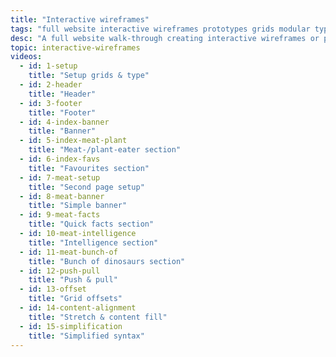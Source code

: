 ```yaml
---
title: "Interactive wireframes"
tags: "full website interactive wireframes prototypes grids modular typography"
desc: "A full website walk-through creating interactive wireframes or prototypes."
topic: interactive-wireframes
videos:
  - id: 1-setup
    title: "Setup grids & type"
  - id: 2-header
    title: "Header"
  - id: 3-footer
    title: "Footer"
  - id: 4-index-banner
    title: "Banner"
  - id: 5-index-meat-plant
    title: "Meat-/plant-eater section"
  - id: 6-index-favs
    title: "Favourites section"
  - id: 7-meat-setup
    title: "Second page setup"
  - id: 8-meat-banner
    title: "Simple banner"
  - id: 9-meat-facts
    title: "Quick facts section"
  - id: 10-meat-intelligence
    title: "Intelligence section"
  - id: 11-meat-bunch-of
    title: "Bunch of dinosaurs section"
  - id: 12-push-pull
    title: "Push & pull"
  - id: 13-offset
    title: "Grid offsets"
  - id: 14-content-alignment
    title: "Stretch & content fill"
  - id: 15-simplification
    title: "Simplified syntax"
---
```

